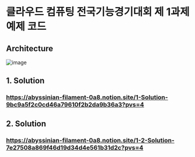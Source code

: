 # 클라우드 컴퓨팅 전국기능경기대회 제 1과제 예제 코드

## Architecture
![image](https://github.com/rlawoals2590/2023-skills/assets/66626696/efb8a8e2-beee-435f-8c79-d85928818997)

## 1. Solution

### https://abyssinian-filament-0a8.notion.site/1-Solution-9bc9a5f2c0cd46a79610f2b2da9b36a3?pvs=4

## 2. Solution

### https://abyssinian-filament-0a8.notion.site/1-2-Solution-7e27508a869f46d19d34d4e561b31d2c?pvs=4
